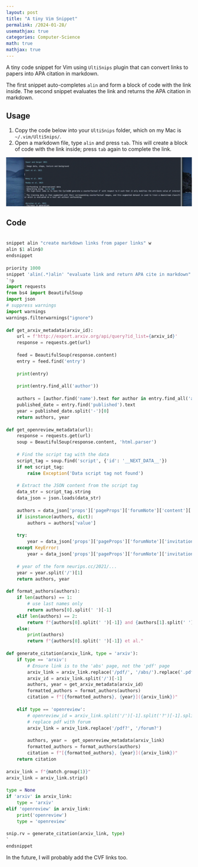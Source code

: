 ```yaml
---
layout: post
title: "A tiny Vim Snippet"
permalink: /2024-01-28/
usemathjax: true
categories: Computer-Science
math: true
mathjax: true
---  
```


A tiny code snippet for Vim using `UltiSnips` plugin that can convert links to papers into APA citation in markdown.  

The first snippet auto-completes `alin` and form a block of code with the link inside. The second snippet evaluates the link and returns the APA citation in markdown.

## Usage
1. Copy the code below into your `UltiSnips` folder, which on my Mac is `~/.vim/UltiSnips/`.
2. Open a markdown file, type `alin` and press `tab`. This will create a block of code with the link inside; press `tab` again to complete the link.  

![Usage](/assets/output.gif)

## Code
```python

snippet alin "create markdown links from paper links" w
alin $1 alin$0    
endsnippet

priority 1000
snippet 'alin(.*)alin' "evaluate link and return APA cite in markdown" wr
`!p
import requests
from bs4 import BeautifulSoup
import json
# suppress warnings
import warnings
warnings.filterwarnings("ignore")

def get_arxiv_metadata(arxiv_id):
    url = f'http://export.arxiv.org/api/query?id_list={arxiv_id}'
    response = requests.get(url)
    
    feed = BeautifulSoup(response.content)
    entry = feed.find('entry')

    print(entry)

    print(entry.find_all('author'))

    authors = [author.find('name').text for author in entry.find_all('author')]
    published_date = entry.find('published').text
    year = published_date.split('-')[0]
    return authors, year

def get_openreview_metadata(url):
    response = requests.get(url)
    soup = BeautifulSoup(response.content, 'html.parser')

    # Find the script tag with the data
    script_tag = soup.find('script', {'id': '__NEXT_DATA__'})
    if not script_tag:
        raise Exception('Data script tag not found')

    # Extract the JSON content from the script tag
    data_str = script_tag.string
    data_json = json.loads(data_str)
    
    authors = data_json['props']['pageProps']['forumNote']['content']['authors']
    if isinstance(authors, dict):
        authors = authors['value']
    
    try:
        year = data_json['props']['pageProps']['forumNote']['invitation']
    except KeyError:
        year = data_json['props']['pageProps']['forumNote']['invitations'][0]

    # year of the form neurips.cc/2021/...
    year = year.split('/')[1]
    return authors, year

def format_authors(authors):
    if len(authors) == 1:
        # use last names only
        return authors[0].split(' ')[-1]
    elif len(authors) == 2:
        return f"{authors[0].split(' ')[-1]} and {authors[1].split(' ')[-1]}"
    else:
        print(authors)
        return f"{authors[0].split(' ')[-1]} et al."

def generate_citation(arxiv_link, type = 'arxiv'):
    if type == 'arxiv':
        # Ensure link is to the 'abs' page, not the 'pdf' page
        arxiv_link = arxiv_link.replace('/pdf/', '/abs/').replace('.pdf', '')
        arxiv_id = arxiv_link.split('/')[-1]
        authors, year = get_arxiv_metadata(arxiv_id)
        formatted_authors = format_authors(authors)
        citation = f"[{formatted_authors}, {year}]({arxiv_link})"
    
    elif type == 'openreview':
        # openreview_id = arxiv_link.split('/')[-1].split('?')[-1].split('=')[-1]
        # replace pdf with forum
        arxiv_link = arxiv_link.replace('/pdf?', '/forum?')
        
        authors, year =  get_openreview_metadata(arxiv_link)
        formatted_authors = format_authors(authors)
        citation = f"[{formatted_authors}, {year}]({arxiv_link})"
    return citation

arxiv_link = f"{match.group(1)}"
arxiv_link = arxiv_link.strip()

type = None
if 'arxiv' in arxiv_link:
    type = 'arxiv'
elif 'openreview' in arxiv_link:
    print('openreview')
    type = 'openreview'

snip.rv = generate_citation(arxiv_link, type)
`
endsnippet
```

In the future, I will probably add the CVF links too.